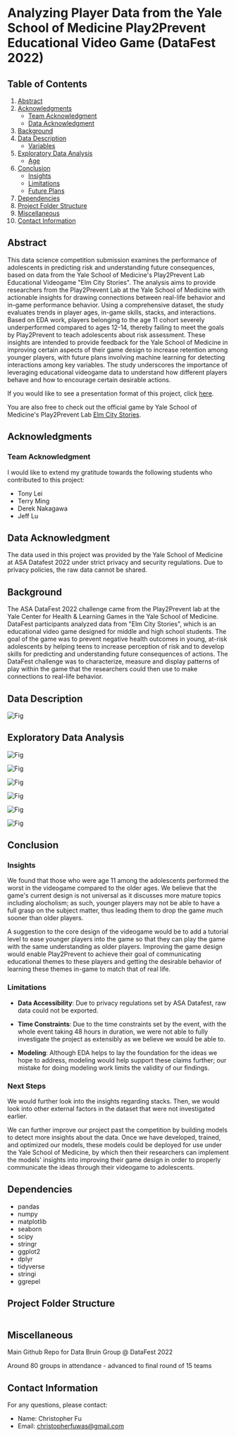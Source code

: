 # Analyzing Player Data from the Yale School of Medicine Play2Prevent Educational Video Game (DataFest 2022)

## Table of Contents

1. [Abstract](#abstract)
2. [Acknowledgments](#acknowledgments)
   - [Team Acknowledgment](#team-acknowledgment)
   - [Data Acknowledgment](#data-acknowledgment)
3. [Background](#background)
4. [Data Description](#data-description)
   - [Variables](#variables)
5. [Exploratory Data Analysis](#exploratory-data-analysis)
   - [Age](#exploratory-data-analysis-age)
6. [Conclusion](#conclusion)
   - [Insights](#insights)
   - [Limitations](#limitations)
   - [Future Plans](#future-plans)
7. [Dependencies](#dependencies)
8. [Project Folder Structure](#project-folder-structure)
9. [Miscellaneous](#miscellaneous)
10. [Contact Information](#contact-information)

## Abstract

This data science competition submission examines the performance of adolescents in predicting risk and understanding future consequences, based on data from the Yale School of Medicine's Play2Prevent Lab Educational Videogame "Elm City Stories". The analysis aims to provide researchers from the Play2Prevent Lab at the Yale School of Medicine with actionable insights for drawing connections between real-life behavior and in-game performance behavior. Using a comprehensive dataset, the study evaluates trends in player ages, in-game skills, stacks, and interactions. Based on EDA work, players belonging to the age 11 cohort severely underperformed compared to ages 12-14, thereby failing to meet the goals by Play2Prevent to teach adolescents about risk assessment. These insights are intended to provide feedback for the Yale School of Medicine in improving certain aspects of their game design to increase retention among younger players, with future plans involving machine learning for detecting interactions among key variables. The study underscores the importance of leveraging educational videogame data to understand how different players behave and how to encourage certain desirable actions.

If you would like to see a presentation format of this project, click [here](C3Data%20Bruin%20Group.pdf).

You are also free to check out the official game by Yale School of Medicine's Play2Prevent Lab [Elm City Stories](https://schellgames.com/portfolio/playforward-elm-city-stories).

## Acknowledgments

### Team Acknowledgment

I would like to extend my gratitude towards the following students who contributed to this project:

- Tony Lei
- Terry Ming
- Derek Nakagawa
- Jeff Lu

## Data Acknowledgment

The data used in this project was provided by the Yale School of Medicine at ASA Datafest 2022 under strict privacy and security regulations. Due to privacy policies, the raw data cannot be shared.

## Background

The ASA DataFest 2022 challenge came from the Play2Prevent lab at the Yale Center for Health & Learning Games in the Yale School of Medicine. DataFest participants analyzed data from "Elm City Stories", which is an educational video game designed for middle and high school students. The goal of the game was to prevent negative health outcomes in young, at-risk adolescents by helping teens to increase perception of risk and to develop skills for predicting and understanding future consequences of actions. The DataFest challenge was to characterize, measure and display patterns of play within the game that the researchers could then use to make connections to real-life behavior.

## Data Description

![Fig](images/DatasetHead.png)

## Exploratory Data Analysis

![Fig](images/AgevInteraction.png)

![Fig](images/AgevStar.png)

![Fig](images/Stack.png)

![Fig](images/Refusal%20Skill%20Over%20Time%20By%20Age.png)

![Fig](images/Refusal_Scores_Test_Graph.png)

![Fig](images/Skill%20Levels%20Over%20Time%20By%20Age.png)

## Conclusion

### Insights

We found that those who were age 11 among the adolescents performed the worst in the videogame compared to the older ages. We believe that the game's current design is not universal as it discusses more mature topics including alocholism; as such, younger players may not be able to have a full grasp on the subject matter, thus leading them to drop the game much sooner than older players.

A suggestion to the core design of the videogame would be to add a tutorial level to ease younger players into the game so that they can play the game with the same understanding as older players. Improving the game design would enable Play2Prevent to achieve their goal of communicating educational themes to these players and getting the desirable behavior of learning these themes in-game to match that of real life.

### Limitations

- **Data Accessibility**: Due to privacy regulations set by ASA Datafest, raw data could not be exported.

- **Time Constraints**: Due to the time constraints set by the event, with the whole event taking 48 hours in duration, we were not able to fully investigate the project as extensibly as we believe we would be able to.

- **Modeling**: Although EDA helps to lay the foundation for the ideas we hope to address, modeling would help support these claims further; our mistake for doing modeling work limits the validity of our findings.

### Next Steps

We would further look into the insights regarding stacks. Then, we would look into other external factors in the dataset that were not investigated earlier.

We can further improve our project past the competition by building models to detect more insights about the data. Once we have developed, trained, and optimized our models, these models could be deployed for use under the Yale School of Medicine, by which then their researchers can implement the models' insights into improving their game design in order to properly communicate the ideas through their videogame to adolescents.

## Dependencies

- pandas
- numpy
- matplotlib
- seaborn
- scipy
- stringr
- ggplot2
- dplyr
- tidyverse
- stringi
- ggrepel

## Project Folder Structure

```plaintext

```

## Miscellaneous 

Main Github Repo for Data Bruin Group @ DataFest 2022

Around 80 groups in attendance - advanced to final round of 15 teams

## Contact Information

For any questions, please contact:

- Name: Christopher Fu
- Email: christopherfuwas@gmail.com
